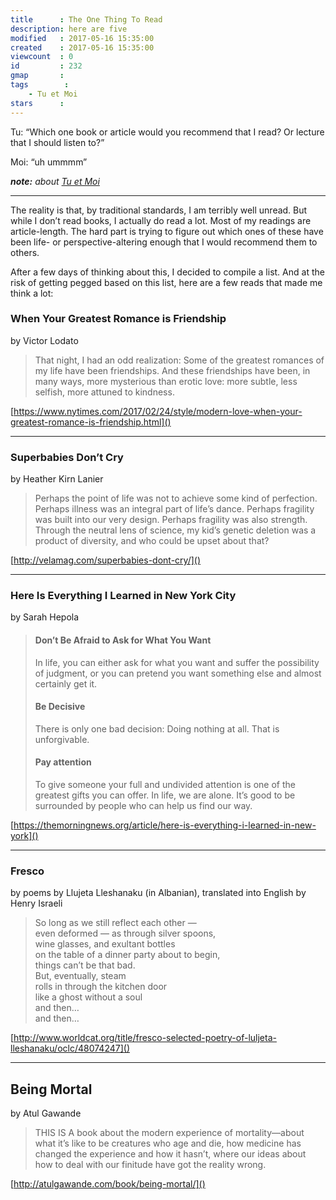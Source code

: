 ```yaml
---
title      : The One Thing To Read
description: here are five
modified   : 2017-05-16 15:35:00
created    : 2017-05-16 15:35:00
viewcount  : 0
id         : 232
gmap       : 
tags        :
    - Tu et Moi
stars      : 
---
```


Tu: “Which one book or article would you recommend that I read? Or lecture that I should listen to?”

Moi: “uh ummmm”

***note:** about [Tu et Moi](Ce-que-tu-demandes)*

----

The reality is that, by traditional standards, I am terribly well unread. But while I don’t read books, I actually do read a lot. Most of my readings are article-length. The hard part is trying to figure out which ones of these have been life- or perspective-altering enough that I would recommend them to others.

After a few days of thinking about this, I decided to compile a list. And at the risk of getting pegged based on this list, here are a few reads that made me think a lot:

### When Your Greatest Romance is Friendship
by Victor Lodato

> That night, I had an odd realization: Some of the greatest romances of my life have been friendships. And these friendships have been, in many ways, more mysterious than erotic love: more subtle, less selfish, more attuned to kindness.

[https://www.nytimes.com/2017/02/24/style/modern-love-when-your-greatest-romance-is-friendship.html]()

----

### Superbabies Don’t Cry
by Heather Kirn Lanier

> Perhaps the point of life was not to achieve some kind of perfection. Perhaps illness was an integral part of life’s dance. Perhaps fragility was built into our very design. Perhaps fragility was also strength. Through the neutral lens of science, my kid’s genetic deletion was a product of diversity, and who could be upset about that?

[http://velamag.com/superbabies-dont-cry/]()

----

### Here Is Everything I Learned in New York City
by Sarah Hepola

<blockquote>
<h4>Don’t Be Afraid to Ask for What You Want</h4>

<p>In life, you can either ask for what you want and suffer the possibility of judgment, or you can pretend you want something else and almost certainly get it.</p>

<h4>Be Decisive</h4>

<p>There is only one bad decision: Doing nothing at all. That is unforgivable.</p>

<h4>Pay attention</h4>

<p>To give someone your full and undivided attention is one of the greatest gifts you can offer. In life, we are alone. It’s good to be surrounded by people who can help us find our way.</p>
</blockquote>

[https://themorningnews.org/article/here-is-everything-i-learned-in-new-york]()

----

### Fresco
by poems by Llujeta Lleshanaku (in Albanian), translated into English by Henry Israeli

<blockquote>
So long as we still reflect each other —<br>
even deformed — as through silver spoons,<br>
wine glasses, and exultant bottles<br>
on the table of a dinner party about to begin,<br>
things can’t be that bad.<br>
But, eventually, steam<br>
rolls in through the kitchen door<br>
like a ghost without a soul<br>
and then…<br>
and then…
</blockquote>

[http://www.worldcat.org/title/fresco-selected-poetry-of-luljeta-lleshanaku/oclc/48074247]()

----

## Being Mortal
by Atul Gawande

> THIS IS A book about the modern experience of mortality—about what it’s like to be creatures who age and die, how medicine has changed the experience and how it hasn’t, where our ideas about how to deal with our finitude have got the reality wrong.

[http://atulgawande.com/book/being-mortal/]()

